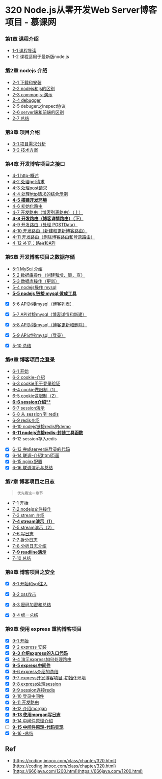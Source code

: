 # 320 Node.js从零开发Web Server博客项目 - 慕课网


### 第1章 课程介绍

* [1-1 课程导读](./ch01-01)
* 1-2 课程适用于最新版node.js

### 第2章 nodejs 介绍

* [2-1 下载和安装](./ch02-01)
* [2-2 nodejs和js的区别](./ch02-02)
* [2-3 commonjs-演示](./ch02-03)
* [2-4 debugger](./ch02-04)
* 2-5 debuger之inspect协议
* [2-6 server端和前端的区别](./ch02-06)
* [2-7 总结](./ch02-07)

### 第3章 项目介绍

* [3-1 项目需求分析](./ch03-01)
* [3-2 技术方案](./ch03-02)

### 第4章 开发博客项目之接口

* [4-1 http-概述](./ch04-01)
* [4-2 处理get请求](./ch04-02)
* [4-3 处理post请求](./ch04-03)
* [4-4 处理http请求的综合示例](./ch04-04)
* **[4-5 搭建开发环境](./ch04-05)**
* [4-6 初始化路由](./ch04-06)
* [4-7 开发路由（博客列表路由）（上）](./ch04-07)
* **[4-8 开发路由（博客详情路由）（下）](./ch04-08)**
* [4-9 开发路由（处理 POSTData）](./ch04-09)
* [4-10 开发路由（新建和更新博客路由）](./ch04-10)
* [4-11 开发路由（删除博客路由和登录路由）](./ch04-11)
* [4-12 补充：路由和API](./ch04-12)

### 第5章 开发博客项目之数据存储

* [5-1 MySql 介绍](./ch05-01)
* [5-2 数据库操作（创建和增、删、查）](./ch05-02)
* [5-3 数据库操作（更新）](./ch05-03)
* [5-4 nodejs操作 mysql](./ch05-04)
* [**5-5 nodejs 链接 mysql 做成工具**](./ch05-05)
* [x] [5-6 API对接mysql（博客列表）](./ch05-06)
* [x] [5-7 API对接mysql（博客详情和新建）](./ch05-07)
* [x] [5-8 API对接mysql（博客更新和删除）](./ch05-08)
* [x] [5-9 API对接mysql（登录）](./ch05-09)
* [x] [5-10 总结](./ch05-10)


### 第6章 博客项目之登录

* [6-1 开始](./ch06-01)
* [6-2 cookie-介绍](./ch06-02)
* [6-3 cookie用于登录验证](./ch06-03)
* [6-4 cookie做限制（1）](./ch06-04)
* [6-5 cookie做限制（2）](./ch06-05)
* **[6-6 session介绍**](./ch06-06)**
* [6-7 session演示](./ch06-07)
* [6-8 从 session 到 redis](./ch06-08)
* [6-9 redis介绍](./ch06-09)
* [6-10 nodejs链接redis的demo](./ch06-10)
* [**6-11 nodejs连接redis-封装工具函数**](./ch06-11)
* 6-12 session存入redis
* [x] [6-13 完成server端登录的代码](./ch06-13)
* [x] [6-14 联调-介绍html页面](./ch06-14)
* [x] [6-15 nginx配置](./ch06-15)
* [x] [6-16 联调演示与总结](./ch06-16)

### 第7章 博客项目之日志

> `优先看这一章节`

* [7-1 开始](./ch07-01)
* [7-2 nodejs文件操作](./ch07-02)
* [7-3 stream 介绍](./ch07-03)
* **[7-4 stream演示（1）](./ch07-04)**
* [7-5 stream演示（2）](./ch07-05)
* [7-6 写日志](./ch07-06)
* [7-7 拆分日志](./ch07-07)
* [7-8 分析日志介绍](./ch07-08)
* **[7-9 readline演示](./ch07-09)**
* [7-10 总结](./ch07-10)

### 第8章 博客项目之安全

* [x] [8-1 开始和sql注入](./ch08-01)
* [x] [8-2 xss攻击](./ch08-02)
* [x] [8-3 密码加密和总结](./ch08-03)
* [x] [8-4 统一总结](./ch08-04)


### 第9章 使用 express 重构博客项目

* [x] [9-1 开始](./ch09-01)
* [x] [9-2 express 安装](./ch09-02)
* [x] [**9-3 介绍express的入口代码**](./ch09-03)
* [x] [9-4 演示express如何处理路由](./ch09-04)
* [x] [**9-5 express中间件**](./ch09-05)
* [x] [9-6 express介绍的总结](./ch09-06)
* [x] [9-7 express开发博客项目-初始化环境](./ch09-07)
* [x] [9-8 express处理session](./ch09-08)
* [x] [9-9 session连接redis](./ch09-09)
* [x] [9-10 登录中间件](./ch09-10)
* [x] [9-11 开发路由](./ch09-11)
* [x] [9-12 介绍morgan](./ch09-12)
* [x] [**9-13 使用morgan写日志**](./ch09-13)
* [x] [9-14 中间件原理介绍](./ch09-14)
* [ ] [**9-15 中间件原理-代码实现**](./ch09-15)
* [x] [9-16 -总结](./ch09-16)

## Ref

* [https://coding.imooc.com/class/chapter/320.html](https://coding.imooc.com/class/chapter/320.html)
* [https://666java.com/1200.html](https://666java.com/1200.html)